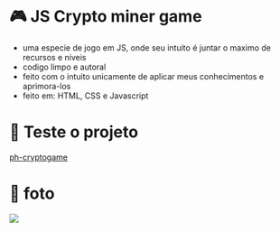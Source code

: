 # 🎮 JS Crypto miner game
- uma especie de jogo em JS, onde seu intuito é juntar o maximo de recursos e niveis
- codigo limpo e autoral
- feito com o intuito unicamente de aplicar meus conhecimentos e aprimora-los
- feito em: HTML, CSS e Javascript

# 📑 Teste o projeto

[ph-cryptogame](https://ph-cryptogame.vercel.app/)

# 🔢 foto

<img src="https://media.discordapp.net/attachments/1121210969352310966/1133444603656282162/image.png">
